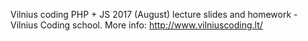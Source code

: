 Vilnius coding
PHP + JS 2017 (August) lecture slides and homework - Vilnius Coding school. More info: http://www.vilniuscoding.lt/


